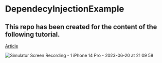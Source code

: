 # DependecyInjectionExample

## This repo has been created for the content of the following tutorial.

[Article](https://yasinozmeen.medium.com/jr-lar-için-temiz-koda-giriş-dependency-injection-cafd3b95083e)

![Simulator Screen Recording - 1  iPhone 14 Pro - 2023-06-20 at 21 09 58](https://github.com/yasinozmeen/DependecyInjectionExample/assets/54503469/f966aa7b-1324-4603-935e-3d283543ed25)
